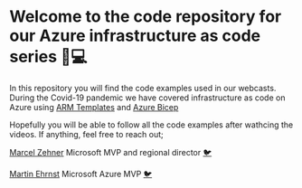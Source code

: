 # Welcome to the code repository for our Azure infrastructure as code series 💪💻

In this repository you will find the code examples used in our webcasts. During the Covid-19 pandemic we have covered infrastructure as code on Azure using [ARM Templates](https://www.youtube.com/playlist?list=PLMe6dpu8mADJ1OV4usugfLK6yXY6hClQ5) and [Azure Bicep](https://www.youtube.com/watch?v=3wGMGId77OQ&list=PLMe6dpu8mADIrThzFA-WQwncXQ9BOzGVO)

Hopefully you will be able to follow all the code examples after wathcing the videos. If anything, feel free to reach out;

[Marcel Zehner](https://marcelzehner.ch) Microsoft MVP and regional director 
[🐦](https://twitter.com/marcelzehner) 

[Martin Ehrnst](https://adatum.no) Microsoft Azure MVP
[🐦](https://twitter.com/ehrnst)